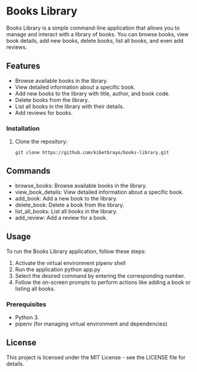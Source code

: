 # Books Library

Books Library is a simple command-line application that allows you to manage and interact with a library of books. You can browse books, view book details, add new books, delete books, list all books, and even add reviews.

## Features

- Browse available books in the library.
- View detailed information about a specific book.
- Add new books to the library with title, author, and book code.
- Delete books from the library.
- List all books in the library with their details.
- Add reviews for books.

### Installation

1. Clone the repository:

   ```shell
   git clone https://github.com/kibetbrayo/books-library.git

## Commands

- browse_books: Browse available books in the library.
- view_book_details: View detailed information about a specific book.
- add_book: Add a new book to the library.
- delete_book: Delete a book from the library.
- list_all_books: List all books in the library.
- add_review: Add a review for a book.

## Usage

To run the Books Library application, follow these steps:

1. Activate the virtual environment
     pipenv shell
2. Run the application
    python app.py
3. Select the desired command by entering the corresponding number.
4. Follow the on-screen prompts to perform actions like adding a book or listing all books.

### Prerequisites

- Python 3.
- pipenv (for managing virtual environment and dependencies)

## License

This project is licensed under the MIT License - see the LICENSE file for details.

